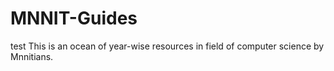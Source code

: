 # MNNIT-Guides
test
This is an ocean of year-wise resources in field of computer science by Mnnitians.
